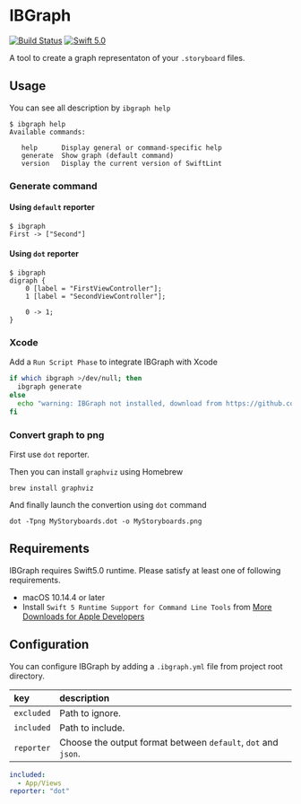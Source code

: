 # IBGraph
[![Build Status](https://travis-ci.org/IBDecodable/IBGraph.svg?branch=master)](https://travis-ci.org/IBDecodable/IBGraph)
[![Swift 5.0](https://img.shields.io/badge/Swift-5.0-orange.svg?style=flat)](https://developer.apple.com/swift/)

A tool to create a graph representaton of your  `.storyboard` files.

## Usage

You can see all description by `ibgraph help`

```
$ ibgraph help
Available commands:

   help      Display general or command-specific help
   generate  Show graph (default command)
   version   Display the current version of SwiftLint
```

### Generate command

#### Using `default` reporter

```
$ ibgraph
First -> ["Second"]
```

#### Using `dot` reporter
```
$ ibgraph
digraph {
    0 [label = "FirstViewController"];
    1 [label = "SecondViewController"];

    0 -> 1;
}
```

### Xcode

Add a `Run Script Phase` to integrate IBGraph with Xcode

```sh
if which ibgraph >/dev/null; then
  ibgraph generate
else
  echo "warning: IBGraph not installed, download from https://github.com/IBDecodable/IBGraph"
fi
```

### Convert graph to png

First use `dot` reporter.

Then you can install `graphviz` using Homebrew

```
brew install graphviz
```

And finally launch the convertion using `dot` command

```
dot -Tpng MyStoryboards.dot -o MyStoryboards.png
```

## Requirements

IBGraph requires Swift5.0 runtime. Please satisfy at least one of following requirements.

 - macOS 10.14.4 or later
 - Install `Swift 5 Runtime Support for Command Line Tools` from [More Downloads for Apple Developers](https://developer.apple.com/download/more/)
 
## Configuration

You can configure IBGraph by adding a `.ibgraph.yml` file from project root directory.


| key                  | description                 |
|:---------------------|:--------------------------- |
| `excluded`           | Path to ignore.    |
| `included`           | Path to include.   |
| `reporter`           | Choose the output format between `default`, `dot` and `json`. |

```yaml
included:
  - App/Views
reporter: "dot"
```
